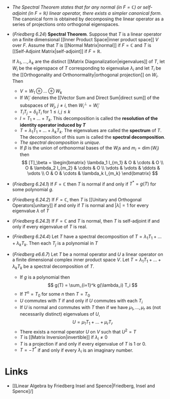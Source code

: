 * *The Spectral Theorem states that for any normal (in $F=\mathbb{C}$) or self-adjoint (in $F=\mathbb{R}$) linear operator, there exists a simpler canonical form*. The canonical form is obtained by decomposing the linear operator as a series of projections onto orthogonal eigenspaces. 

* (*Friedberg 6.24*) **Spectral Theorem**. Suppose that $T$ is a linear operator on a finite dimensional [[Inner Product Space|inner product space]] $V$ over $F$. Assume that $T$ is [[Normal Matrix|normal]] if $F=\mathbb{C}$ and $T$ is [[Self-Adjoint Matrix|self-adjoint]] if $F=\mathbb{R}$. 
  
  If $\lambda_1,\dots,\lambda_k$ are the distinct [[Matrix Diagonalization|eigenvalues]] of $T$, let $W_i$ be the eigenspace of $T$ corresponding to eigenvalue $\lambda_i$  and let $T_i$ be the [[Orthogonality and Orthonormality|orthogonal projection]] on $W_i$. Then 
	* $V= W_1\oplus \dots \oplus W_k$
	* If $W_i'$ denotes the [[Vector Sum and Direct Sum|direct sum]] of the subspaces of $W_j$, $j\ne i$, then $W_i^\perp = W_i'$ 
	* $T_iT_j = \delta_{ij}T_i$ for $1\le i,j\le k$
	* $I=T_1 + \dots + T_k$. This decomposition is called the **resolution of the identity operator induced by $T$**
	* $T=\lambda_1 T_1 + \dots + \lambda_k T_k$.  The eigenvalues are called the **spectrum** of $T$. The decomposition of this sum is called the **spectral decomposition**. 
	* *The spectral decomposition is unique*.
	* If $\beta$ is the union of orthonormal bases of the $W_i$s and $m_i=\dim(W_i)$ then
	  $$
	  [T]_\beta = 
	  \begin{bmatrix}
	  \lambda_1 I_{m_1} & O & \cdots & O \\
	  O  & \lambda_2 I_{m_2} & \cdots & O \\
	  \vdots & \vdots & \ddots & \vdots \\
	  O & O & \cdots & \lambda_k I_{m_k}
	  \end{bmatrix}
	  $$
* (*Friedberg 6.24.1*) If $F=\mathbb{C}$ then $T$ is normal if and only if $T^\ast = g(T)$ for some polynomial $g$. 
* (*Friedberg 6.24.2*) If $F=\mathbb{C}$, then $T$ is [[Unitary and Orthogonal Operators|unitary]] if and only if $T$ is normal and $|\lambda|=1$ for every eigenvalue $\lambda$ of $T$
* (*Friedberg 6.24.3*) If $F=\mathbb{C}$ and $T$ is normal, then $T$ is self-adjoint if and only if every eigenvalue of $T$ is real.
* (*Friedberg 6.24.4*) Let $T$ have a spectral decomposition of $T=\lambda_1T_1 + \dots + \lambda_k T_k$. Then each $T_j$ is a polynomial in $T$
* (*Friedberg e6.6.7*) Let $T$ be a normal operator and $U$ a linear operator on a finite dimensional complex inner product space $V$. Let $T=\lambda_1 T_1 + \dots + \lambda_k T_k$ be a spectral decomposition of $T$.
	* If $g$ is a polynomial then 
	  $$
	  g(T) = \sum_{i=1}^k g(\lambda_i) T_i
	  $$
	* If $T^n = T_0$ for some $n$ then $T=T_0$
	* $U$ commutes with $T$ if and only if $U$ commutes with each $T_i$
	* If $U$ is normal and commutes with $T$ then if we have $\mu_1,\dots,\mu_r$ as (not necessarily distinct) eigenvalues of $U$, 
	  $$
	  U =\mu_1 T_1 + \dots + \mu_r T_r
	  $$
	* There exists a normal operator $U$ on $V$ such that $U^2 = T$
	* $T$ is [[Matrix Inversion|invertible]] if $\lambda_i\ne 0$ 
	* $T$ is a projection if and only if every eigenvalue of $T$ is $1$ or $0$.
	* $T=-T^\ast$ if and only if every $\lambda_i$ is an imaginary number. 

# Links
* [[Linear Algebra by Friedberg Insel and Spence|Friedberg, Insel and Spence]/]